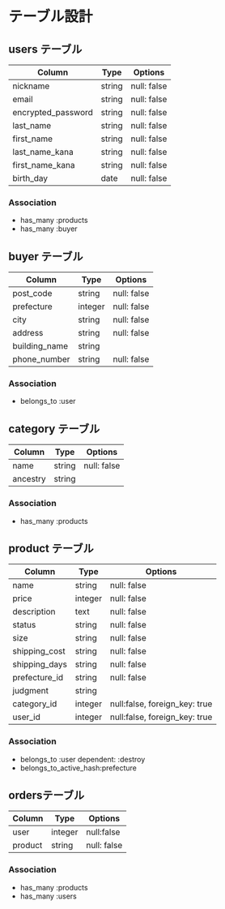
# テーブル設計

## users テーブル

| Column               | Type   | Options     |
| -------------------- | ------ | ----------- |
| nickname             | string | null: false |
| email                | string | null: false |
| encrypted_password   | string | null: false |
| last_name            | string | null: false |
| first_name           | string | null: false |
| last_name_kana       | string | null: false |
| first_name_kana      | string | null: false |
| birth_day            | date   | null: false |
### Association

- has_many :products
- has_many :buyer

## buyer テーブル

| Column          | Type     | Options                       |
| --------------- | -------- | ----------------------------- |
| post_code       | string   | null: false                   |
| prefecture      | integer  | null: false                   |
| city            | string   | null: false                   |
| address         | string   | null: false                   |
| building_name   | string   |                               |
| phone_number    | string   | null: false                   |

### Association

- belongs_to :user

## category テーブル

| Column   | Type   | Options     |
| -------- | ------ | ----------- |
| name     | string | null: false |
| ancestry | string |             |

### Association

- has_many :products

## product テーブル

| Column        | Type    | Options                      |
| ------------- | ------- | ---------------------------- |
| name          | string  | null: false                  |
| price         | integer | null: false                  |
| description   | text    | null: false                  |
| status        | string  | null: false                  |
| size          | string  | null: false                  |
| shipping_cost | string  | null: false                  |
| shipping_days | string  | null: false                  |
| prefecture_id | string  | null: false                  |
| judgment      | string  |                              |
| category_id   | integer | null:false, foreign_key: true|
| user_id       | integer | null:false, foreign_key: true|

### Association

- belongs_to :user dependent: :destroy
- belongs_to_active_hash:prefecture

## ordersテーブル
| Column  | Type    | Options     |
| ------- | ------- | ----------- |
| user    | integer | null:false  |
| product | string  | null: false |

### Association
- has_many :products
- has_many :users